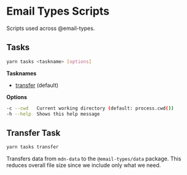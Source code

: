 # Email Types Scripts

Scripts used across @email-types.

## Tasks

```sh
yarn tasks <taskname> [options]
```

**Tasknames**

- [transfer](#transfer) (default)

**Options**

```sh
-c --cwd   Current working directory (default: process.cwd())
-h --help  Shows this help message
```

## Transfer Task

```sh
yarn tasks transfer
```

Transfers data from `mdn-data` to the `@email-types/data` package. This reduces
overall file size since we include only what we need.
